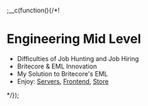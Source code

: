 
;__c(function(){/*!

# Engineering Mid Level

* Difficulties of Job Hunting and Job Hiring
* Britecore & EML Innovation
* My Solution to Britecore's EML
* Enjoy: [Servers](#/content/tech/engineering-mid-level/servers), [Frontend](#/content/tech/engineering-mid-level/frontend), [Store](#/content/tech/engineering-mid-level/store)

[//]: # (@~|tech/engineering-mid-level|~@)

*/});

